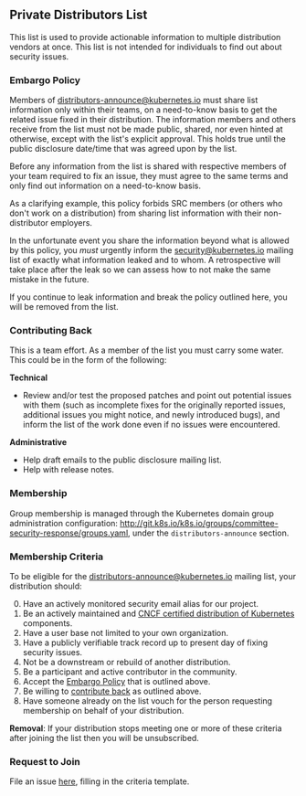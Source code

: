 ## Private Distributors List

This list is used to provide actionable information to multiple distribution
vendors at once. This list is not intended for individuals to find out about
security issues.

### Embargo Policy


Members of distributors-announce@kubernetes.io must share list information only
within their teams, on a need-to-know basis to get the related issue fixed in
their distribution. The information members and others receive from the list
must not be made public, shared, nor even hinted at otherwise, except with the
list's explicit approval. This holds true until the public disclosure date/time
that was agreed upon by the list.

Before any information from the list is shared with respective members of your
team required to fix an issue, they must agree to the same terms and only
find out information on a need-to-know basis.

As a clarifying example, this policy forbids SRC members (or others who don't
work on a distribution) from sharing list information with their non-distributor
employers.

In the unfortunate event you share the information beyond what is allowed by
this policy, you _must_ urgently inform the security@kubernetes.io
mailing list of exactly what information
leaked and to whom. A retrospective will take place after the leak so
we can assess how to not make the same mistake in the future.

If you continue to leak information and break the policy outlined here, you
will be removed from the list.

### Contributing Back

This is a team effort. As a member of the list you must carry some water. This
could be in the form of the following:

**Technical**

- Review and/or test the proposed patches and point out potential issues with
  them (such as incomplete fixes for the originally reported issues, additional
  issues you might notice, and newly introduced bugs), and inform the list of the
  work done even if no issues were encountered.

**Administrative**

- Help draft emails to the public disclosure mailing list.
- Help with release notes.

### Membership

Group membership is managed through the Kubernetes domain group administration
configuration: http://git.k8s.io/k8s.io/groups/committee-security-response/groups.yaml,
under the `distributors-announce` section.

### Membership Criteria

To be eligible for the distributors-announce@kubernetes.io mailing list, your
distribution should:

0. Have an actively monitored security email alias for our project.
1. Be an actively maintained and [CNCF certified distribution of
   Kubernetes][conformance] components.
2. Have a user base not limited to your own organization.
3. Have a publicly verifiable track record up to present day of fixing security
   issues.
4. Not be a downstream or rebuild of another distribution.
5. Be a participant and active contributor in the community.
6. Accept the [Embargo Policy](#embargo-policy) that is outlined above.
7. Be willing to [contribute back](#contributing-back) as outlined above.
8. Have someone already on the list vouch for the person requesting membership
   on behalf of your distribution.

[conformance]: https://www.cncf.io/certification/software-conformance/

**Removal**: If your distribution stops meeting one or more of these criteria
after joining the list then you will be unsubscribed.

### Request to Join

File an issue
[here](https://github.com/kubernetes/security/issues/new?template=distributors-application.md),
filling in the criteria template.

